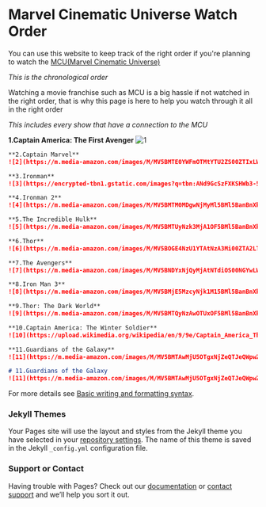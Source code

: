 # Marvel Cinematic Universe Watch Order

You can use this website to keep track of the right order if you're planning to watch the [MCU(Marvel Cinematic Universe)](https://en.wikipedia.org/wiki/Marvel_Cinematic_Universe)

*This is the chronological order*

Watching a movie franchise such as MCU is a big hassle if not watched in the right order, that is why this page is here to help you watch through it all in the right order

*This includes every show that have a connection to the MCU*


**1.Captain America: The First Avenger**
![1](https://encrypted-tbn0.gstatic.com/images?q=tbn:ANd9GcS5JjVy9EAxJL545dXUDVrjvRb7KN9ip6Mbx5PG74L3Xobl5BoG)

```markdown
**2.Captain Marvel**
![2](https://m.media-amazon.com/images/M/MV5BMTE0YWFmOTMtYTU2ZS00ZTIxLWE3OTEtYTNiYzBkZjViZThiXkEyXkFqcGdeQXVyODMzMzQ4OTI@._V1_.jpg)
```

```markdown
**3.Ironman**
![3](https://encrypted-tbn1.gstatic.com/images?q=tbn:ANd9GcSzFXKSHWb3-5LAMWLxGAB5HzqsefGX4eYINaSHLd9JDNRu-LiM)
```

```markdown
**4.Ironman 2**
![4](https://m.media-amazon.com/images/M/MV5BMTM0MDgwNjMyMl5BMl5BanBnXkFtZTcwNTg3NzAzMw@@._V1_FMjpg_UX1000_.jpg)
```

```markdown
**5.The Incredible Hulk**
![5](https://m.media-amazon.com/images/M/MV5BMTUyNzk3MjA1OF5BMl5BanBnXkFtZTcwMTE1Njg2MQ@@._V1_.jpg)
```

```markdown
**6.Thor**
![6](https://m.media-amazon.com/images/M/MV5BOGE4NzU1YTAtNzA3Mi00ZTA2LTg2YmYtMDJmMThiMjlkYjg2XkEyXkFqcGdeQXVyNTgzMDMzMTg@._V1_.jpg)
```

```markdown
**7.The Avengers**
![7](https://m.media-amazon.com/images/M/MV5BNDYxNjQyMjAtNTdiOS00NGYwLWFmNTAtNThmYjU5ZGI2YTI1XkEyXkFqcGdeQXVyMTMxODk2OTU@._V1_FMjpg_UX1000_.jpg)
```

```markdown
**8.Iron Man 3**
![8](https://m.media-amazon.com/images/M/MV5BMjE5MzcyNjk1M15BMl5BanBnXkFtZTcwMjQ4MjcxOQ@@._V1_.jpg)
```

```markdown
**9.Thor: The Dark World**
![9](https://m.media-amazon.com/images/M/MV5BMTQyNzAwOTUxOF5BMl5BanBnXkFtZTcwMTE0OTc5OQ@@._V1_FMjpg_UX1000_.jpg)
```

```markdown
**10.Captain America: The Winter Soldier**
![10](https://upload.wikimedia.org/wikipedia/en/9/9e/Captain_America_The_Winter_Soldier_poster.jpg)
```

```markdown
**11.Guardians of the Galaxy**
![11](https://m.media-amazon.com/images/M/MV5BMTAwMjU5OTgxNjZeQTJeQWpwZ15BbWU4MDUxNDYxODEx._V1_.jpg)
```

```markdown
# 11.Guardians of the Galaxy
![11](https://m.media-amazon.com/images/M/MV5BMTAwMjU5OTgxNjZeQTJeQWpwZ15BbWU4MDUxNDYxODEx._V1_.jpg)
```

For more details see [Basic writing and formatting syntax](https://docs.github.com/en/github/writing-on-github/getting-started-with-writing-and-formatting-on-github/basic-writing-and-formatting-syntax).

### Jekyll Themes

Your Pages site will use the layout and styles from the Jekyll theme you have selected in your [repository settings](https://github.com/columbuswithoutg/columbuswithoutg/settings/pages). The name of this theme is saved in the Jekyll `_config.yml` configuration file.

### Support or Contact

Having trouble with Pages? Check out our [documentation](https://docs.github.com/categories/github-pages-basics/) or [contact support](https://support.github.com/contact) and we’ll help you sort it out.
